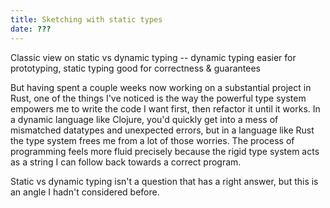 ```yaml
---
title: Sketching with static types
date: ???
---
```


Classic view on static vs dynamic typing -- dynamic typing easier for
prototyping, static typing good for correctness & guarantees

But having spent a couple weeks now working on a substantial project in Rust, one of the things I've noticed is the way the powerful type system empowers me to write the code I want first, then refactor it until it works. In a dynamic language like Clojure, you'd quickly get into a mess of mismatched datatypes and unexpected errors, but in a language like Rust the type system frees me from a lot of those worries. The process of programming feels more fluid precisely because the rigid type system acts as a string I can follow back towards a correct program.

Static vs dynamic typing isn't a question that has a right answer, but this is an angle I hadn't considered before.